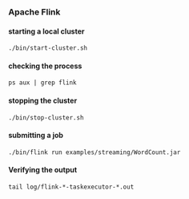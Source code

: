 
### Apache Flink

#### starting a local cluster
 `./bin/start-cluster.sh`

#### checking the process
 `ps aux | grep flink`

#### stopping the cluster
 `./bin/stop-cluster.sh`

#### submitting a job
 `./bin/flink run examples/streaming/WordCount.jar`

#### Verifying the output
`tail log/flink-*-taskexecutor-*.out`
